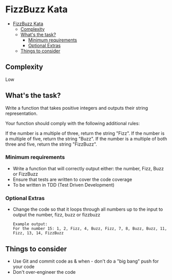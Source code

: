 # FizzBuzz Kata

<!-- TOC -->

* [FizzBuzz Kata](#fizzbuzz-kata)
    * [Complexity](#complexity)
    * [What's the task?](#whats-the-task)
        * [Minimum requirements](#minimum-requirements)
        * [Optional Extras](#optional-extras)
    * [Things to consider](#things-to-consider)

<!-- TOC -->

## Complexity

Low

## What's the task?

Write a function that takes positive integers and outputs their string representation.

Your function should comply with the following additional rules:

If the number is a multiple of three, return the string "Fizz".
If the number is a multiple of five, return the string "Buzz".
If the number is a multiple of both three and five, return the string "FizzBuzz".

### Minimum requirements

- Write a function that will correctly output either: the number, Fizz, Buzz or FizzBuzz
- Ensure that tests are written to cover the code coverage
- To be written in TDD (Test Driven Development)

### Optional Extras

- Change the code so that it loops through all numbers up to the input to output the number, fizz, buzz or fizzbuzz
  ```
  Example output:
  For the number 15: 1, 2, Fizz, 4, Buzz, Fizz, 7, 8, Buzz, Buzz, 11, Fizz, 13, 14, FizzBuzz
  ```

## Things to consider

- Use Git and commit code as & when - don't do a "big bang" push for your code
- Don't over-engineer the code
